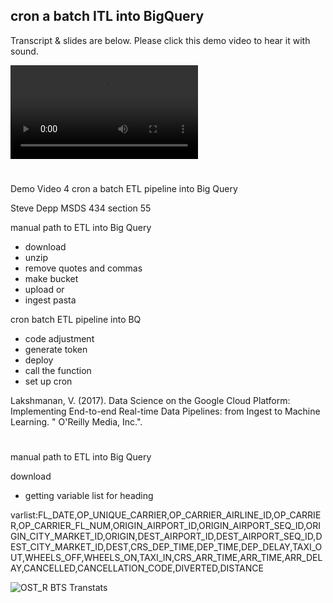 ## cron a batch ITL into BigQuery

Transcript & slides are below. Please click this demo video to hear it with sound.

![](https://user-images.githubusercontent.com/38410965/111926144-0c334400-8a82-11eb-9af7-d5a19c9afdf4.mp4)

#

Demo Video 4
cron a batch ETL pipeline into Big Query  

Steve Depp
MSDS 434 section 55 

manual path to ETL into Big Query
-	download
-	unzip
-	remove quotes and commas
-	make bucket
-	upload
or
-	ingest pasta

cron batch ETL pipeline into BQ
-	code adjustment
-	generate token
-	deploy
-	call the function
-	set up cron

Lakshmanan, V. (2017). Data Science on the Google Cloud Platform: Implementing 
End-to-end Real-time Data Pipelines: from Ingest to Machine Learning. " O'Reilly Media, Inc.".

#

manual path to ETL into Big Query

download
-	getting variable list for heading

varlist:FL_DATE,OP_UNIQUE_CARRIER,OP_CARRIER_AIRLINE_ID,OP_CARRIER,OP_CARRIER_FL_NUM,ORIGIN_AIRPORT_ID,ORIGIN_AIRPORT_SEQ_ID,ORIGIN_CITY_MARKET_ID,ORIGIN,DEST_AIRPORT_ID,DEST_AIRPORT_SEQ_ID,DEST_CITY_MARKET_ID,DEST,CRS_DEP_TIME,DEP_TIME,DEP_DELAY,TAXI_OUT,WHEELS_OFF,WHEELS_ON,TAXI_IN,CRS_ARR_TIME,ARR_TIME,ARR_DELAY,CANCELLED,CANCELLATION_CODE,DIVERTED,DISTANCE


![OST_R BTS Transtats](https://user-images.githubusercontent.com/38410965/113493529-02600680-94ae-11eb-9fc4-c4fcb7bbd603.png)

